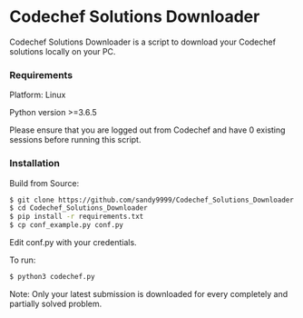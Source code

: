 # Codechef Solutions Downloader

 Codechef Solutions Downloader is a script to download your Codechef solutions locally on your PC.
 
### Requirements
Platform: Linux

Python version >=3.6.5

Please ensure that you are logged out from Codechef and have 0 existing sessions before running this script.

### Installation

Build from Source:
```sh
$ git clone https://github.com/sandy9999/Codechef_Solutions_Downloader
$ cd Codechef_Solutions_Downloader
$ pip install -r requirements.txt
$ cp conf_example.py conf.py
```
Edit conf.py with your credentials.

To run:
```sh
$ python3 codechef.py
```

Note: Only your latest submission is downloaded for every completely and partially solved problem.
